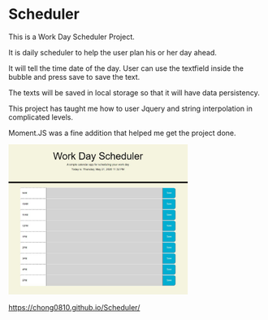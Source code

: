 # Scheduler
This is a Work Day Scheduler Project.

It is daily scheduler to help the user plan his or her day ahead.

It will tell the time date of the day. User can use the textfield inside the bubble and press save to save the text.

The texts will be saved in local storage so that it will have data persistency.

This project has taught me how to user Jquery and string interpolation in complicated levels.

Moment.JS was a fine addition that helped me get the project done.

<img src="assets/image/scheduler.JPG" width="70%" alt="webAPI Picture" >

https://chong0810.github.io/Scheduler/